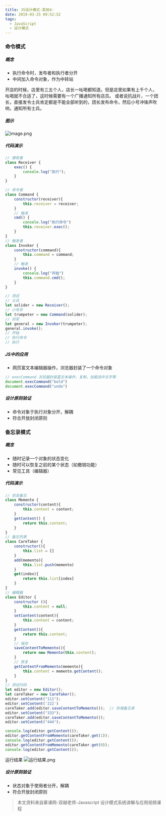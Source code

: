 ```yaml
---
title: JS设计模式-其他4-
date: 2019-03-25 09:52:52
tags:
  - JavaScript
  - 设计模式
---
```

### 命令模式
##### 概念
- 执行命令时，发布者和执行者分开
- 中间加入命令对象，作为中转站
<!-- more -->
开店的时候，店里有三五个人，店长一吆喝都知道。但是店里如果有上千个人，
吆喝就不合适了，这时候需要有一个广播通知所有店员。
或者说抗战片，一个团长，直接发令士兵肯定都是不能全部听到的，团长发布命令，然后小号冲锋声吹响，通知所有士兵。
##### 图示
![image.png](https://upload-images.jianshu.io/upload_images/8878633-6085d609560432f7.png?imageMogr2/auto-orient/strip%7CimageView2/2/w/1240)

##### 代码演示
```javascript
// 接收者
class Receiver {
    exec() {
        console.log("执行");
    }
}

// 命令者
class Command {
    constructor(receiver){
        this.receiver = receiver;
    }
    // 触发
    cmd() {
        console.log("执行命令")
        this.receiver.exec();
    }
}
// 触发者
class Invoker {
    constructor(command){
        this.command = command;
    }
    // 触发
    invoke() {
        console.log("开始")
        this.command.cmd();
    }
}

// 测试
// 士兵
let solider = new Receiver();
// 小号手
let trumpeter = new Command(solider);
// 将军
let general = new Invoker(trumpeter);
general.invoke();
// 开始
// 执行命令
// 执行
```
##### JS中的应用
- 网页富文本编辑器操作，浏览器封装了一个命令对象
```javascript
// execCommand 浏览器封装富文本操作，复制，加粗选中文字等
document.execCommand("bold")
document.execCommand("undo")
```
##### 设计原则验证
- 命令对象于执行对象分开，解耦
- 符合开放封闭原则

### 备忘录模式
##### 概念
- 随时记录一个对象的状态变化
- 随时可以恢复之前的某个状态（如撤销功能）
- 常见工具（编辑器）

##### 代码演示
```javascript
// 状态备忘
class Memento {
    constructor(content){
        this.content = content;
    }
    getContent() {
        return this.content;
    }
}
// 备忘列表
class CareTaker {
    constructor(){
        this.list = []
    }
    add(memento){
        this.list.push(memento)
    }
    get(index){
        return this.list[index]
    }
}
// 编辑器
class Editor {
    constructor (){
        this.content = null;
    }
    setContent(content){
        this.content = content;
    }
    getContent(){
        return this.content;
    }
    // 保存
    saveContentToMemento(){
        return new Memento(this.content);
    }
    // 恢复
    getContentFromMemento(memento){
        this.content = memento.getContent();
    }
}
// 测试代码
let editor = new Editor();
let careTaker = new CareTaker();
editor.setContent("111");
editor.setContent('222')
careTaker.add(editor.saveContentToMemento());  // 存储备忘录
editor.setContent("333");
careTaker.add(editor.saveContentToMemento());
editor.setContent("444");

console.log(editor.getContent());
editor.getContentFromMemento(careTaker.get(1));
console.log(editor.getContent());
editor.getContentFromMemento(careTaker.get(0));
console.log(editor.getContent());
```
运行结果
![运行结果.png](https://upload-images.jianshu.io/upload_images/8878633-c7d7e517f91b5295.png?imageMogr2/auto-orient/strip%7CimageView2/2/w/1240)

##### 设计原则验证
- 状态对象于使用者分开，解耦
- 符合开放封闭原则

> 本文资料来自慕课网-双越老师-Javascript 设计模式系统讲解与应用视频课程


